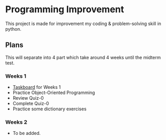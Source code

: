 # Programming Improvement
This project is made for improvement my coding & problem-solving skill in python.

## Plans
This will separate into 4 part which take around 4 weeks until the midterm test.

### Weeks 1
* [Taskboard](https://github.com/users/koonwill/projects/2/views/1?layout=board) for Weeks 1
* Practice Object-Oriented Programming
* Review Quiz-0
* Complete Quiz-0
* Practice some dictionary exercises

### Weeks 2
* To be added.
